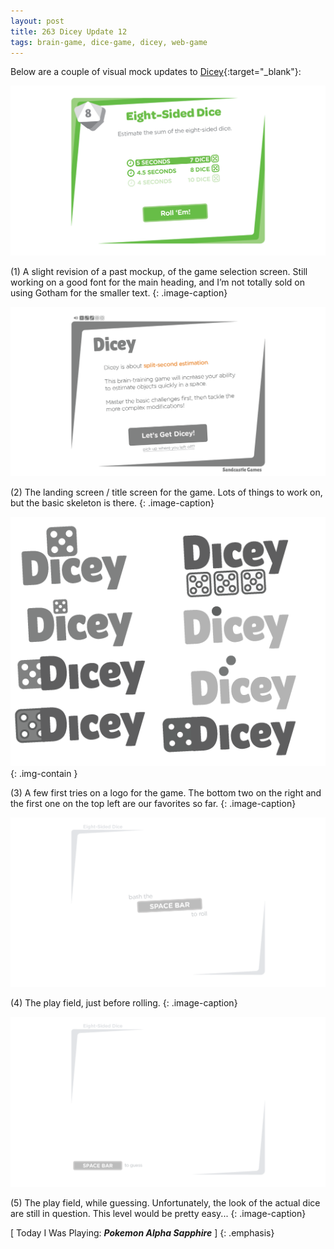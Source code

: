 ```yaml
---
layout: post
title: 263 Dicey Update 12
tags: brain-game, dice-game, dicey, web-game
---
```

Below are a couple of visual mock updates to [Dicey](http://sandcastle.co/dicey){:target="_blank"}:

![DiceyUpdate12-1](/img/games/263_Dicey_Uodate_12-1.png "Dicey Update 12 - 1")

(1) A slight revision of a past mockup, of the game selection screen.  Still working on a good font for the main heading, and I’m not totally sold on using Gotham for the smaller text.
{: .image-caption}

![DiceyUpdate12-2](/img/games/263_Dicey_Uodate_12-2.png "Dicey Update 12 - 2")

(2) The landing screen / title screen for the game.  Lots of things to work on, but the basic skeleton is there.
{: .image-caption}

![DiceyUpdate12-3](/img/games/263_Dicey_Uodate_12-3.png "Dicey Update 12 - 3"){: .img-contain }

(3) A few first tries on a logo for the game.  The bottom two on the right and the first one on the top left are our favorites so far.
{: .image-caption}

![DiceyUpdate12-4](/img/games/263_Dicey_Uodate_12-4.png "Dicey Update 12 - 4")

(4) The play field, just before rolling.
{: .image-caption}

![DiceyUpdate12-5](/img/games/263_Dicey_Uodate_12-5.png "Dicey Update 12 - 5")

(5) The play field, while guessing.  Unfortunately, the look of the actual dice are still in question.  This level would be pretty easy...
{: .image-caption}

[ Today I Was Playing: ***Pokemon Alpha Sapphire*** ]
{: .emphasis}

